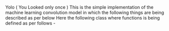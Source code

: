 Yolo ( You Looked only once )
This is the simple implementation of the machine learning convolution model in which the following things are being described as per below
Here the following class where functions is being defined as per follows -
